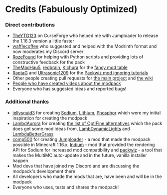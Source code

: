 # Credits (Fabulously Optimized)
### Direct contributions

* [TheYTG123](https://www.curseforge.com/members/theytg123/projects) on CurseForge who helped me with Jumploader to release the 1.16.3 version a little faster
* [wafflecoffee](https://github.com/wafflecoffee) who suggested and helped with the Modrinth format and now moderates my Discord server
* [RozeFound](https://github.com/RozeFound) for helping with Python scripts and providing lots of constructive feedback for the pack
* [TheMadHau5](https://github.com/themadhau5), [redbrain](https://github.com/redbrain), [Kichura](https://github.com/Kichura) for the [fancy mod table](https://github.com/Fabulously-Optimized/fabulously-optimized/blob/main/INCLUDED-MODS.md) 
* [RaptaG](https://github.com/RaptaG) and [Ultrasonic1209](https://github.com/Ultrasonic1209) for the [Packwiz mod ignoring tutorials](https://fabulously-optimized.gitbook.io/modpack/readme/multimc-auto-update#can-i-ignore-some-of-the-mods)
* Other people creating pull requests for [the main project](https://github.com/Fabulously-Optimized/fabulously-optimized/graphs/contributors) and [the wiki](https://github.com/Fabulously-Optimized/wiki/graphs/contributors)
* [People who have created videos about the modpack](https://github.com/Fabulously-Optimized/fabulously-optimized#reviews)
* Everyone who has suggested ideas and reported bugs!

### Additional thanks

* [jellysquid3](https://github.com/jellysquid3) for creating [Sodium](https://www.curseforge.com/minecraft/mc-mods/sodium), [Lithium](https://www.curseforge.com/minecraft/mc-mods/lithium), [Phosphor](https://www.curseforge.com/minecraft/mc-mods/phosphor) which were my initial inspiration for creating the modpack
* [LambdAurora](https://github.com/LambdAurora) for creating [the list of OptiFine alternatives](https://lambdaurora.dev/optifine_alternatives) which the pack does get some mod ideas from, [LambDynamicLights](https://www.curseforge.com/minecraft/mc-mods/lambdynamiclights) and [LambdaBetterGrass](https://www.curseforge.com/minecraft/mc-mods/lambdabettergrass)
* [comp500](https://github.com/comp500) for creating [Jumploader](https://www.curseforge.com/minecraft/mc-mods/jumploader) - a mod that made the modpack possible in Minecraft 1.16.x, [Indium](https://modrinth.com/mod/indium) - mod that provided the rendering API for Sodium for increased mod compatibility and [packwiz](https://github.com/comp500/packwiz) - a tool that makes the MultiMC auto-update and in the future, vanilla installer happen
* Mod devs that have joined my Discord and are discussing the modpack's development there
* All developers who made the mods that are, have been and will be in the modpack
* Everyone who uses, tests and shares the modpack!
